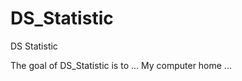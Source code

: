 
# DS_Statistic

<!-- badges: start -->
DS Statistic
<!-- badges: end -->

The goal of DS_Statistic is to ...
My computer home ...

